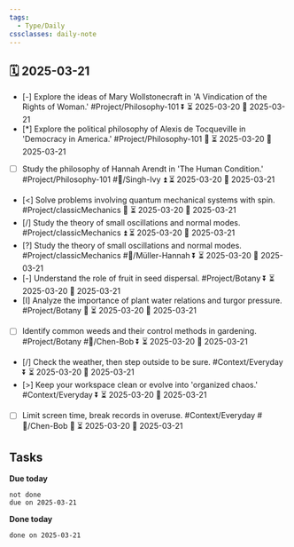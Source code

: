 ```yaml
---
tags:
  - Type/Daily
cssclasses: daily-note
---
```


## 🗓️ 2025-03-21

- [-] Explore the ideas of Mary Wollstonecraft in 'A Vindication of the Rights of Woman.' #Project/Philosophy-101 ⏬ ⏳ 2025-03-20 📅 2025-03-21
- [*] Explore the political philosophy of Alexis de Tocqueville in 'Democracy in America.' #Project/Philosophy-101 🔼 ⏳ 2025-03-20 📅 2025-03-21
- [ ] Study the philosophy of Hannah Arendt in 'The Human Condition.' #Project/Philosophy-101 #👤/Singh-Ivy ⏫ ⏳ 2025-03-20 📅 2025-03-21
- [<] Solve problems involving quantum mechanical systems with spin. #Project/classicMechanics 🔺 ⏳ 2025-03-20 📅 2025-03-21
- [/] Study the theory of small oscillations and normal modes. #Project/classicMechanics ⏫ ⏳ 2025-03-20 📅 2025-03-21
- [?] Study the theory of small oscillations and normal modes. #Project/classicMechanics #👤/Müller-Hannah ⏬ ⏳ 2025-03-20 📅 2025-03-21
- [-] Understand the role of fruit in seed dispersal. #Project/Botany ⏬ ⏳ 2025-03-20 📅 2025-03-21
- [I] Analyze the importance of plant water relations and turgor pressure. #Project/Botany 🔽 ⏳ 2025-03-20 📅 2025-03-21
- [ ] Identify common weeds and their control methods in gardening. #Project/Botany #👤/Chen-Bob ⏬ ⏳ 2025-03-20 📅 2025-03-21
- [/] Check the weather, then step outside to be sure. #Context/Everyday ⏬ ⏳ 2025-03-20 📅 2025-03-21
- [>] Keep your workspace clean or evolve into 'organized chaos.' #Context/Everyday ⏬ ⏳ 2025-03-20 📅 2025-03-21
- [ ] Limit screen time, break records in overuse. #Context/Everyday #👤/Chen-Bob 🔽 ⏳ 2025-03-20 📅 2025-03-21

## Tasks

**Due today**

```tasks
not done
due on 2025-03-21
```

**Done today**

```tasks
done on 2025-03-21
```
            